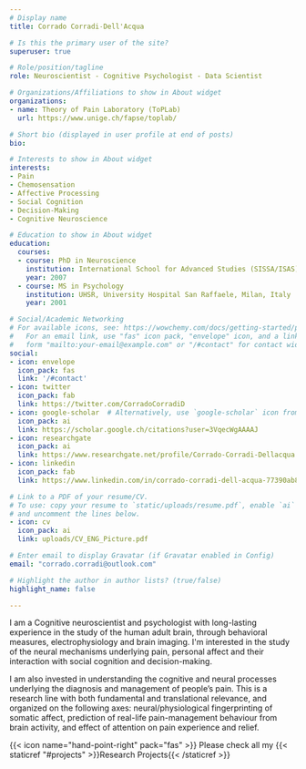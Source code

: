 ```yaml
---
# Display name
title: Corrado Corradi˗Dell'Acqua

# Is this the primary user of the site?
superuser: true

# Role/position/tagline
role: Neuroscientist - Cognitive Psychologist - Data Scientist

# Organizations/Affiliations to show in About widget
organizations:
- name: Theory of Pain Laboratory (ToPLab)
  url: https://www.unige.ch/fapse/toplab/

# Short bio (displayed in user profile at end of posts)
bio:

# Interests to show in About widget
interests:
- Pain
- Chemosensation
- Affective Processing
- Social Cognition
- Decision-Making
- Cognitive Neuroscience

# Education to show in About widget
education:
  courses:
  - course: PhD in Neuroscience
    institution: International School for Advanced Studies (SISSA/ISAS), Trieste, Italy
    year: 2007
  - course: MS in Psychology
    institution: UHSR, University Hospital San Raffaele, Milan, Italy
    year: 2001

# Social/Academic Networking
# For available icons, see: https://wowchemy.com/docs/getting-started/page-builder/#icons
#   For an email link, use "fas" icon pack, "envelope" icon, and a link in the
#   form "mailto:your-email@example.com" or "/#contact" for contact widget.
social:
- icon: envelope
  icon_pack: fas
  link: '/#contact'
- icon: twitter
  icon_pack: fab
  link: https://twitter.com/CorradoCorradiD
- icon: google-scholar  # Alternatively, use `google-scholar` icon from `ai` icon pack
  icon_pack: ai
  link: https://scholar.google.ch/citations?user=3VqecWgAAAAJ
- icon: researchgate
  icon_pack: ai
  link: https://www.researchgate.net/profile/Corrado-Corradi-Dellacqua
- icon: linkedin
  icon_pack: fab
  link: https://www.linkedin.com/in/corrado-corradi-dell-acqua-77390ab8/

# Link to a PDF of your resume/CV.
# To use: copy your resume to `static/uploads/resume.pdf`, enable `ai` icons in `params.toml`, 
# and uncomment the lines below.
- icon: cv
  icon_pack: ai
  link: uploads/CV_ENG_Picture.pdf

# Enter email to display Gravatar (if Gravatar enabled in Config)
email: "corrado.corradi@outlook.com"

# Highlight the author in author lists? (true/false)
highlight_name: false

---
```


I am a Cognitive neuroscientist and psychologist with long-lasting  experience in the study of the human adult brain, through behavioral measures, electrophysiology and brain imaging. I'm interested in the study of the neural mechanisms underlying pain, personal affect and their interaction with social cognition and decision-making.

I am also invested in understanding the cognitive and neural processes underlying the diagnosis and management of people’s pain. This is a research line with both fundamental and translational relevance, and organized on the following axes: neural/physiological fingerprinting of somatic affect,
prediction of real-life pain-management behaviour from brain activity, and
effect of attention on pain experience and relief.

{{< icon name="hand-point-right" pack="fas" >}} Please check all my {{< staticref "#projects" >}}Research Projects{{< /staticref >}}